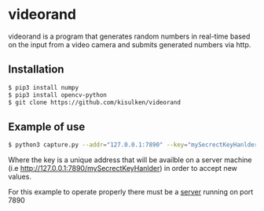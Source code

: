 # videorand

videorand is a program that generates random numbers in real-time
based on the input from a video camera and submits generated numbers via http.
## Installation
```bash
$ pip3 install numpy
$ pip3 install opencv-python
$ git clone https://github.com/kisulken/videorand
```
## Example of use
```bash
$ python3 capture.py --addr="127.0.0.1:7890" --key="mySecrectKeyHanlder"
```

Where the key is a unique address that will be availble on a server machine (i.e http://127.0.0.1:7890/mySecrectKeyHanlder)
in order to accept new values.

For this example to operate properly there must be a [server](https://github.com/kisulken/truerandom-mirror) running on port 7890
